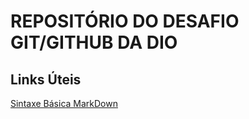 # REPOSITÓRIO DO DESAFIO GIT/GITHUB DA DIO

## Links Úteis 
[Sintaxe Básica MarkDown](https://www.markdownguide.org/basic-syntax/#links)
